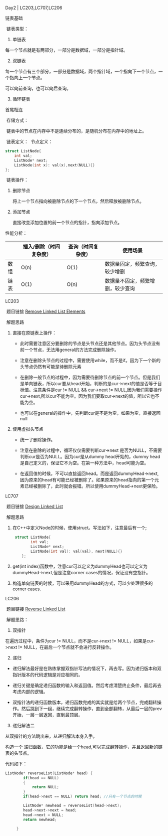 Day2 | LC203,LC707,LC206

链表基础

​	链表类型：

1. 单链表

 每一个节点就是有两部分，一部分是数据域，一部分是指针域。

2. 双链表

 每一个节点有三个部分，一部分是数据域，两个指针域，一个指向下一个节点，一个指向上一个节点。

 可以向前查询，也可以向后查询。

3. 循环链表

 首尾相连


 	

​	存储方式：

​		链表中的节点在内存中不是连续分布的，是随机分布在内存中的地址上。	

​	链表定义：
​		节点定义：			

```c++
struct ListNode{
    int val;
    ListNode* next;
    ListNode(int x): val(x),next(NULL){}
};
```

​	  链表操作：

  1. 删除节点

     将上一个节点指向被删除节点的下一个节点，然后释放被删除节点。

  2. 添加节点

     直接改变添加位置的前一个节点的指针，指向添加节点。

性能分析：
	

|      | 插入/删除（时间复杂度） | 查询（时间复杂度） | 使用场景                         |
| ---- | ----------------------- | ------------------ | -------------------------------- |
| 数组 | O(n)                    | O(1)               | 数据量固定，频繁查询，较少增删   |
| 链表 | O(1)                    | O(n)               | 数据量不固定，频繁增删，较少查询 |





LC203

​	题目链接 [Remove Linked List Elements](https://leetcode.com/problems/remove-linked-list-elements/)

​	解题思路 

1. 直接在原链表上操作：

   - 此时需要注意区分要删除的节点是头节点还是其他节点。因为头节点没有前一个节点，无法用general的方法完成删除操作。

   - 注意在删除头节点的过程中，需要使用while，而不是if。因为下一个新的头节点仍然有可能是待删除元素

   - 在删除一般节点的过程中，因为需要待删除节点的前一个节点。但是我们是单向链表，所以cur要从head开始，判断的是cur->next的值是否等于目标值。注意条件是cur != NULL && cur->next != NULL,因为我们需要操作cur->next,所以cur不能为空。因为我们要取cur->next的值，所以它也不能为空。
   
   - 也可以在general的操作中，先判断cur是不是为空，如果为空，直接返回null
   
2. 使用虚拟头节点

   - 统一了删除操作。

   - 注意在删除的过程中，循环仅仅需要判断cur->next 是否为NULL，不需要判断cur是否为NULL。因为cur是从dummy head开始的，dummy head是自己定义的，保证它不为空。在第一种方法中，head可能为空。

   - 在返回值的时候，不可以直接返回head。而是返回dummyHead->next,因为原来的head有可能已经被删除了。如果原来的head指向的第一个元素已经被删除了，此时就会报错。所以使用dummyHead->next更保险。



LC707

​	题目链接 [Design Linked List](https://leetcode.com/problems/design-linked-list/)

​	解题思路 

  1. 在C++中定义Node的时候，使用struct。写法如下，注意最后有一个;

     ```c++
      struct ListNode{
             int val;
             ListNode* next;
             ListNode(int val): val(val), next(NULL){}
         };
     ```

  2. get(int index)函数中，注意cur可以定义为dummyHead也可以定义为dummyHead->next,但是注意corner cases的情况，保证没有空指针。

  3. 构造单向链表的时候，可以采用dummyHead的方式，可以少处理很多的corner cases.





LC206

​	题目链接 [Reverse Linked List](https://leetcode.com/problems/reverse-linked-list/)

​	解题思路：

1. 双指针

  在遍历过程中，条件为cur != NULL，而不是cur->next != NULL，如果是cur->next != NULL，在最后一个节点就不会进行反转操作。

2. 递归

-  递归解法最好是在熟练掌握双指针写法的情况下，再去写。因为递归版本和双指针版本的代码逻辑是对应相同的。

-  递归关键是确定递归函数的输入和返回值。然后考虑清楚终止条件，最后再去考虑内部的逻辑。

-  双指针法的递归函数版本，递归函数完成的其实就是给两个节点，完成翻转操作。然后跳到下一组，继续完成翻转操作，直到全部翻转，从最后一层的prev开始，一层一层返回，直到最顶层。

3. 递归解法二

 从双指针的方法跳出来，从递归解法本身入手。

 构造一个 递归函数，它的功能是给一个head,可以完成翻转操作，并且返回新的链表的头节点。

 代码如下：

 ```C++
 ListNode* reverseList(ListNode* head) {
         if(head == NULL)
         {
             return NULL;
         }
         if(head->next == NULL) return head; //只有一个节点的时候
 
         ListNode* newhead = reverseList(head->next);
         head->next->next = head;
         head->next = NULL;
         return newhead;
          
      }
 ```


​           


​     

​		



